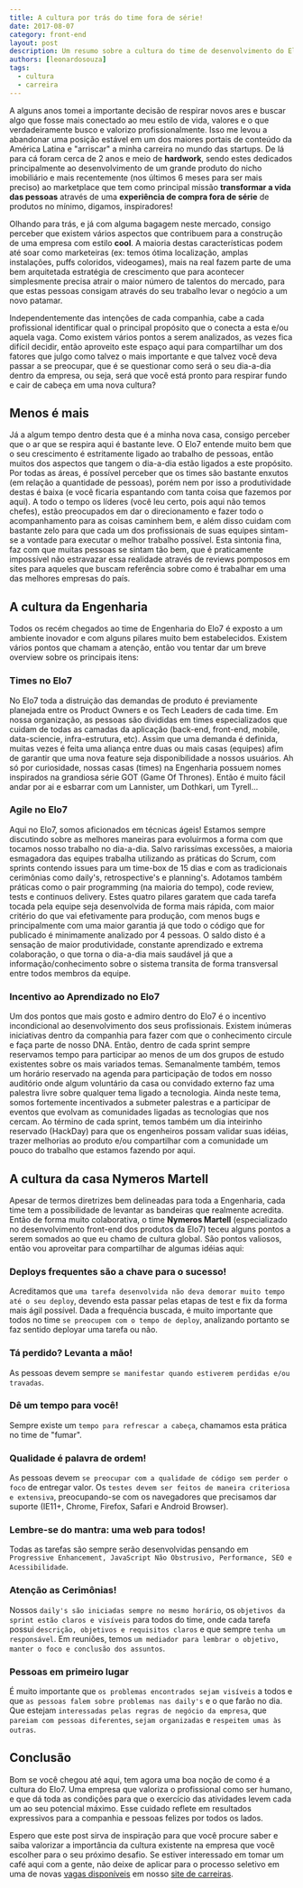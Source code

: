 ```yaml
---
title: A cultura por trás do time fora de série!
date: 2017-08-07
category: front-end
layout: post
description: Um resumo sobre a cultura do time de desenvolvimento do Elo7
authors: [leonardosouza]
tags:
  - cultura
  - carreira
---
```


A alguns anos tomei a importante decisão de respirar novos ares e buscar algo que fosse mais conectado ao meu estilo de vida, valores e o que verdadeiramente busco e valorizo profissionalmente. Isso me levou a abandonar uma posição estável em um dos maiores portais de conteúdo da América Latina e "arriscar" a minha carreira no mundo das startups. De lá para cá foram cerca de 2 anos e meio de **hardwork**, sendo estes dedicados principalmente ao desenvolvimento de um grande produto do nicho imobiliário e mais recentemente (nos últimos 6 meses para ser mais preciso) ao marketplace que tem como principal missão **transformar a vida das pessoas** através de uma **experiência de compra fora de série** de produtos no mínimo, digamos, inspiradores!

Olhando para trás, e já com alguma bagagem neste mercado, consigo perceber que existem vários aspectos que contribuem para a construção de uma empresa com estilo **cool**. A maioria destas características podem até soar como marketeiras (ex: temos ótima localização, amplas instalações, puffs coloridos, videogames), mais na real fazem parte de uma bem arquitetada estratégia de crescimento que para acontecer simplesmente precisa atrair o maior número de talentos do mercado, para que estas pessoas consigam através do seu trabalho levar o negócio a um novo patamar.

Independentemente das intenções de cada companhia, cabe a cada profissional identificar qual o principal propósito que o conecta a esta e/ou aquela vaga. Como existem vários pontos a serem analizados, as vezes fica difícil decidir, então aproveito este espaço aqui para compartilhar um dos fatores que julgo como talvez o mais importante e que talvez você deva passar a se preocupar, que é se questionar como será o seu dia-a-dia dentro da empresa, ou seja, será que você está pronto para respirar fundo e cair de cabeça em uma nova cultura?

## Menos é mais

Já a algum tempo dentro desta que é a minha nova casa, consigo perceber que o ar que se respira aqui é bastante leve. O Elo7 entende muito bem que o seu crescimento é estritamente ligado ao trabalho de pessoas, então muitos dos aspectos que tangem o dia-a-dia estão ligados a este propósito. Por todas as áreas, é possível perceber que os times são bastante enxutos (em relação a quantidade de pessoas), porém nem por isso a produtividade destas é baixa (e você ficaria espantando com tanta coisa que fazemos por aqui). A todo o tempo os líderes (você leu certo, pois aqui não temos chefes), estão preocupados em dar o direcionamento e fazer todo o acompanhamento para as coisas caminhem bem, e além disso cuidam com bastante zelo para que cada um dos profissionais de suas equipes sintam-se a vontade para executar o melhor trabalho possível. Esta sintonia fina, faz com que muitas pessoas se sintam tão bem, que é praticamente impossível não estravazar essa realidade através de reviews pomposos em sites para aqueles que buscam referência sobre como é trabalhar em uma das melhores empresas do país.


## A cultura da Engenharia

Todos os recém chegados ao time de Engenharia do Elo7 é exposto a um ambiente inovador e com alguns pilares muito bem estabelecidos. Existem vários pontos que chamam a atenção, então vou tentar dar um breve overview sobre os principais itens:

### Times no Elo7
No Elo7 toda a distruição das demandas de produto é previamente planejada entre os Product Owners e os Tech Leaders de cada time. Em nossa organização, as pessoas são divididas em times especializados que cuidam de todas as camadas da aplicação (back-end, front-end, mobile, data-sciencie, infra-estrutura, etc). Assim que uma demanda é definida, muitas vezes é feita uma aliança entre duas ou mais casas (equipes) afim de garantir que uma nova feature seja disponibilidade a nossos usuários. Ah só por curiosidade, nossas casas (times) na Engenharia possuem nomes inspirados na grandiosa série GOT (Game Of Thrones). Então é muito fácil andar por ai e esbarrar com um Lannister, um Dothkari, um Tyrell...

### Agile no Elo7
Aqui no Elo7, somos aficionados em técnicas ágeis! Estamos sempre discutindo sobre as melhores maneiras para evoluirmos a forma com que tocamos nosso trabalho no dia-a-dia. Salvo rarissímas excessões, a maioria esmagadora das equipes trabalha utilizando as práticas do Scrum, com sprints contendo issues para um time-box de 15 dias e com as tradicionais cerimônias como daily's, retrospective's e planning's. Adotamos também práticas como o pair programming (na maioria do tempo), code review, tests e continuos delivery. Estes quatro pilares garatem que cada tarefa tocada pela equipe seja desenvolvida de forma mais rápida, com maior critério do que vai efetivamente para produção, com menos bugs e principalmente com uma maior garantia já que todo o código que for publicado é minimamente analizado por 4 pessoas. O saldo disto é a sensação de maior produtividade, constante aprendizado e extrema colaboração, o que torna o dia-a-dia mais saudável já que a informação/conhecimento sobre o sistema transita de forma transversal entre todos membros da equipe.

### Incentivo ao Aprendizado no Elo7
Um dos pontos que mais gosto e admiro dentro do Elo7 é o incentivo incondicional ao desenvolvimento dos seus profissionais. Existem inúmeras iniciativas dentro da companhia para fazer com que o conhecimento circule e faça parte de nosso DNA. Então, dentro de cada sprint sempre reservamos tempo para participar ao menos de um dos grupos de estudo existentes sobre os mais variados temas. Semanalmente também, temos um horário reservado na agenda para participação de todos em nosso auditório onde algum voluntário da casa ou convidado externo faz uma palestra livre sobre qualquer tema ligado a tecnologia. Ainda neste tema, somos fortemente incentivados a submeter palestras e a participar de eventos que evolvam as comunidades ligadas as tecnologias que nos cercam. Ao término de cada sprint, temos também um dia inteirinho reservado (HackDay) para que os engenheiros possam validar suas idéias, trazer melhorias ao produto e/ou compartilhar com a comunidade um pouco do trabalho que estamos fazendo por aqui.


## A cultura da casa Nymeros Martell

Apesar de termos diretrizes bem delineadas para toda a Engenharia, cada time tem a possibilidade de levantar as bandeiras que realmente acredita. Então de forma muito colaborativa, o time **Nymeros Martell** (especializado no desenvolvimento front-end dos produtos da Elo7) teceu alguns pontos a serem somados ao que eu chamo de cultura global. São pontos valiosos, então vou aproveitar para compartilhar de algumas idéias aqui:

### Deploys frequentes são a chave para o sucesso!
Acreditamos que `uma tarefa desenvolvida não deva demorar muito tempo até o seu deploy`, devendo esta passar pelas etapas de test e fix da forma mais ágil possível. Dada a frequência buscada, é muito importante que todos no time `se preocupem com o tempo de deploy`, analizando portanto se faz sentido deployar uma tarefa ou não.

### Tá perdido? Levanta a mão!
As pessoas devem sempre `se manifestar quando estiverem perdidas e/ou travadas`.

### Dê um tempo para você!
Sempre existe um `tempo para refrescar a cabeça`, chamamos esta prática no time de "fumar".

### Qualidade é palavra de ordem!
As pessoas devem `se preocupar com a qualidade de código sem perder o foco` de entregar valor. Os `testes devem ser feitos de maneira criteriosa e extensiva`, preocupando-se com os navegadores que precisamos dar suporte (IE11+, Chrome, Firefox, Safari e Android Browser).

### Lembre-se do mantra: uma web para todos!
Todas as tarefas são sempre serão desenvolvidas pensando em `Progressive Enhancement, JavaScript Não Obstrusivo, Performance, SEO e Acessibilidade`.

### Atenção as Cerimônias!
Nossos `daily's são iniciadas sempre no mesmo horário`, os `objetivos da sprint estão claros e visíveis` para todos do time, onde cada tarefa possui `descrição, objetivos e requisitos claros` e que sempre `tenha um responsável`. Em reuniões, temos `um mediador para lembrar o objetivo, manter o foco e conclusão dos assuntos`.

### Pessoas em primeiro lugar
É muito importante que `os problemas encontrados sejam visíveis` a todos e que `as pessoas falem sobre problemas nas daily's` e o que farão no dia. Que estejam `interessadas pelas regras de negócio da empresa`, que `pareiam com pessoas diferentes`, `sejam organizadas` e `respeitem umas às outras`.


## Conclusão

Bom se você chegou até aqui, tem agora uma boa noção de como é a cultura do Elo7. Uma empresa que valoriza o profissional como ser humano, e que dá toda as condições para que o exercício das atividades levem cada um ao seu potencial máximo. Esse cuidado reflete em resultados expressivos para a companhia e pessoas felizes por todos os lados.

Espero que este post sirva de inspiração para que você procure saber e saiba valorizar a importância da cultura existente na empresa que você escolher para o seu próximo desafio. Se estiver interessado em tomar um café aqui com a gente, não deixe de aplicar para o processo seletivo em uma de novas [vagas disponíveis](http://carreira.elo7.com.br/engenharia/) em nosso [site de carreiras](http://carreira.elo7.com.br/).
